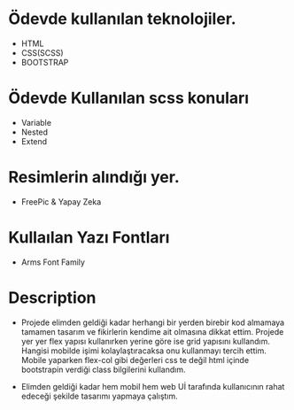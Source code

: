 # Ödevde kullanılan teknolojiler.

- HTML
- CSS(SCSS)
- BOOTSTRAP

# Ödevde Kullanılan scss konuları

- Variable
- Nested
- Extend

# Resimlerin alındığı yer.

- FreePic & Yapay Zeka

# Kullaılan Yazı Fontları
- Arms Font Family
# Description

- Projede elimden geldiği kadar herhangi bir yerden birebir kod almamaya tamamen tasarım ve fikirlerin kendime ait olmasına dikkat ettim. Projede yer yer flex yapısı kullanırken yerine göre ise grid yapısını kullandım. Hangisi mobilde işimi kolaylaştıracaksa onu kullanmayı tercih ettim. Mobile yaparken flex-col gibi değerleri css te değil html içinde bootstrapin verdiği class bilgilerini kullandım.

- Elimden geldiği kadar hem mobil hem web Uİ tarafında kullanıcının rahat edeceği şekilde tasarımı yapmaya çalıştım.
